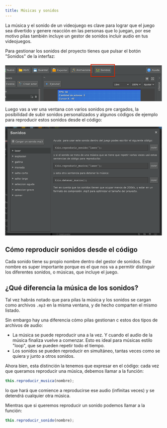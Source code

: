 ```yaml
---
title: Músicas y sonidos
---
```


La música y el sonido de un videojuego es clave para lograr que el juego sea divertido y genere reacción en las personas que lo juegan, por ese motivo pilas también incluye un gestor de sonidos incluir audio en tus videojuegos.

Para gestionar los sonidos del proyecto tienes que pulsar el botón "Sonidos" de la interfaz:

![sonidos](imagenes/musicas-y-sonidos/sonidos.png)

Luego vas a ver una ventana con varios sonidos pre cargados, la posibilidad de subir sonidos personalizados y algunos códigos de ejemplo para reproducir estos sonidos desde el código:

![dialogo](imagenes/musicas-y-sonidos/dialogo.png)

## Cómo reproducir sonidos desde el código

Cada sonido tiene su propio nombre dentro del gestor de sonidos. Este nombre es super importante porque es el que nos va a permitir distinguir los diferentes sonidos, o músicas, que incluye el juego.

## ¿Qué diferencia la música de los sonidos?

Tal vez habrás notado que para pilas la música y los sonidos se cargan como archivos `.mp3` en la misma ventana, y de hecho comparten el mismo listado.

Sin embargo hay una diferencia cómo pilas gestionan c estos dos tipos de archivos de audio:

- La música se puede reproducir una a la vez. Y cuando el audio de la música finaliza vuelve a comenzar. Esto es ideal para músicas estilo "loop", que se pueden repetir todo el tiempo.
- Los sonidos se pueden reproducir en simultáneo, tantas veces como se quiera y junto a otros sonidos.

Ahora bien, esta distinción la tenemos que expresar en el código: cada vez que queramos reproducir una música, debemos llamar a la función:

```typescript
this.reproducir_musica(nombre);
```

lo que hará que comience a reproducirse ese audio (infinitas veces) y se detendrá cualquier otra música.

Mientras que si queremos reproducir un sonido podemos llamar a la función:

```typescript
this.reproducir_sonido(nombre);
```

